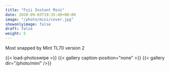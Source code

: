 ```yaml
---
title: "Fuji Instant Mini"
date: 2020-09-03T19:35:49+08:00
image: "/photo/mini/cover.jpg"
showonlyimage: false
draft: false
weight: 5
---
```

Most snapped by Mint TL70 version 2
<!--more-->
{{< load-photoswipe >}} 
{{< gallery caption-position="none" >}}
{{< gallery dir="/photo/mini" />}}